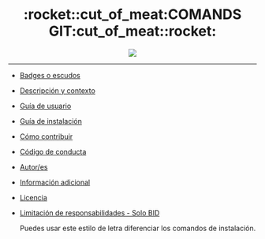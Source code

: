 

<h1 align="center">:rocket::cut_of_meat:COMANDS GIT:cut_of_meat::rocket:</h1>
<p align="center"><img src="https://www.webdevelopersnotes.com/wp-content/uploads/create-a-simple-home-page.png"/></p>


---


- [Badges o escudos](#badges-o-escudos)
- [Descripción y contexto](#descripción-y-contexto)
- [Guía de usuario](#guía-de-usuario)
- [Guía de instalación](#guía-de-instalación)
- [Cómo contribuir](#cómo-contribuir)
- [Código de conducta](#código-de-conducta)
- [Autor/es](#autores)
- [Información adicional](#información-adicional)
- [Licencia](#licencia)
- [Limitación de responsabilidades - Solo BID](#limitación-de-responsabilidades)




    Puedes usar este estilo de letra diferenciar los comandos de instalación.

